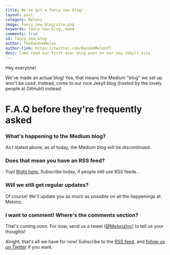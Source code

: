 ```yaml
---
title: We've got a fancy new blog!
layout: post
category: Melonz
image: fancy_new_blog/site.png
keywords: fancy new blog, meme
comments: true
id: fancy_new_blog
author: TheRandomMelon
author-link: https://twitter.com/RandomMelonYT
desc: Come read our first ever blog post on our new Jekyll site.
---
```


Hey everyone!


We've made an actual blog! Yes, that means the Medium "blog" we set up won't be used. Instead, come to our nice Jekyll blog (hosted by the lovely people at GitHub!) instead.

# F.A.Q before they're frequently asked
### What's happening to the Medium blog?
As I stated above, as of today, the Medium blog will be discontinued.

### Does that mean you have an RSS feed?
Yup! [Right here.](/feed.xml) Subscribe today, if people still use RSS feeds...

### Will we still get regular updates?
Of course! We'll update you as much as possible on all the happenings at Melonz.

### I want to comment! Where's the comments section?
That's coming soon. For now, send us a tweet ([@MelonzInc](https://twitter.com/melonzinc)) to tell us your thoughts!

Alright, that's all we have for now! Subscribe to the [RSS feed](/feed.xml), and [follow us on Twitter](https://twitter.com/melonzinc) if you want.
